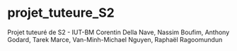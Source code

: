 # projet_tuteure_S2
Projet tuteuré de S2 - IUT-BM
Corentin Della Nave, Nassim Boufim, Anthony Godard, Tarek Marce, Van-Minh-Michael Nguyen, Raphaël Ragoomundun
